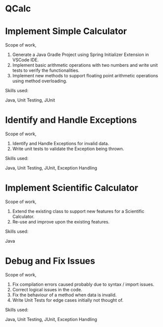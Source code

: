 # QCalc

# Implement Simple Calculator

Scope of work,

1. Generate a Java Gradle Project using Spring Initializer Extension in VSCode IDE.
2. Implement basic arithmetic operations with two numbers and write unit tests to verify the functionalities.
3. Implement new methods to support floating point arithmetic operations using method overloading.

Skills used:

Java, Unit Testing, JUnit

# Identify and Handle Exceptions

Scope of work,

1. Identify and Handle Exceptions for invalid data.
2. Write unit tests to validate the Exception being thrown.

Skills used:

Java, Unit Testing, JUnit, Exception Handling

# Implement Scientific Calculator
Scope of work,

1. Extend the existing class to support new features for a Scientific Calculator.
2. Re-use and improve upon the existing features.

Skills used:

Java

# Debug and Fix Issues
Scope of work,

1. Fix compilation errors caused probably due to syntax / import issues.
2. Correct logical issues in the code.
3. Fix the behaviour of a method when data is invalid.
4. Write Unit Tests for edge cases initially not thought of.

Skills used:

Java, Unit Testing, JUnit, Exception Handling
